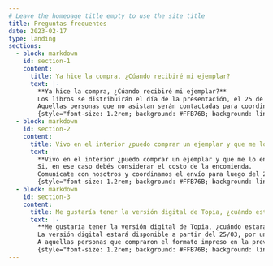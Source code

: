 ```yaml
---
# Leave the homepage title empty to use the site title
title: Preguntas frequentes
date: 2023-02-17
type: landing
sections:
  - block: markdown
    id: section-1
    content:
      title: Ya hice la compra, ¿Cúando recibiré mi ejemplar?
      text: |-
        **Ya hice la compra, ¿Cúando recibiré mi ejemplar?**
        Los libros se distribuirán el día de la presentación, el 25 de marzo. 
        Aquellas personas que no asistan serán contactadas para coordinar la entrega luego de esa fecha.  
        {style="font-size: 1.2rem; background: #FFB76B; background: linear-gradient(to right, #FFB76B 0%, #FFA73D 30%, #FF7C00 60%, #FF7F04 100%); -webkit-background-clip: text; -webkit-text-fill-color: transparent;"}
  - block: markdown
    id: section-2
    content:
      title: Vivo en el interior ¿puedo comprar un ejemplar y que me lo envíen?
      text: |-
        **Vivo en el interior ¿puedo comprar un ejemplar y que me lo envíen?**
        Si, en ese caso debés considerar el costo de la encomienda. 
        Comunícate con nosotros y coordinamos el envío para luego del 25/03.
        {style="font-size: 1.2rem; background: #FFB76B; background: linear-gradient(to right, #FFB76B 0%, #FFA73D 30%, #FF7C00 60%, #FF7F04 100%); -webkit-background-clip: text; -webkit-text-fill-color: transparent;"}    
  - block: markdown
    id: section-3
    content:
      title: Me gustaría tener la versión digital de Topia, ¿cuándo estará disponible?
      text: |-
        **Me gustaría tener la versión digital de Topia, ¿cuándo estará disponible?**
        La versión digital estará disponible a partir del 25/03, por un costo de seis dólares y se podrá comprar tanto desde Uruguay como del exterior. 
        A aquellas personas que compraron el formato impreso en la preventa se les enviará la copia de forma gratuita al correo electrónico con el que hicieron la compra.
        {style="font-size: 1.2rem; background: #FFB76B; background: linear-gradient(to right, #FFB76B 0%, #FFA73D 30%, #FF7C00 60%, #FF7F04 100%); -webkit-background-clip: text; -webkit-text-fill-color: transparent;"}
---
```

